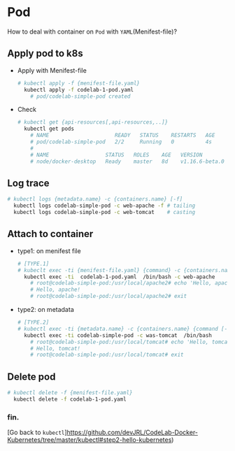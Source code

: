 # Pod

How to deal with container on `Pod` with `YAML`(Menifest-file)?

## Apply pod to k8s

- Apply with Menifest-file
  ```bash
  # kubectl apply -f {menifest-file.yaml}
    kubectl apply -f codelab-1-pod.yaml
      # pod/codelab-simple-pod created
  ```

- Check
  ```bash
  # kubectl get {api-resources[,api-resources,..]}
    kubectl get pods
      # NAME                     READY   STATUS    RESTARTS   AGE
      # pod/codelab-simple-pod   2/2     Running   0          4s
      #
      # NAME                  STATUS   ROLES    AGE   VERSION
      # node/docker-desktop   Ready    master   8d    v1.16.6-beta.0
  ```

## Log trace

```bash
# kubectl logs {metadata.name} -c {containers.name} [-f]
  kubectl logs codelab-simple-pod -c web-apache -f # tailing
  kubectl logs codelab-simple-pod -c web-tomcat    # casting
```

## Attach to container

- type1: on menifest file
  ```bash
  # [TYPE.1]
  # kubeclt exec -ti {menifest-file.yaml} {command} -c {containers.name}
    kubectl exec -ti  codelab-1-pod.yaml  /bin/bash -c web-apache
      # root@codelab-simple-pod:/usr/local/apache2# echo 'Hello, apache!'
      # Hello, apache!
      # root@codelab-simple-pod:/usr/local/apache2# exit
  ```

- type2: on metadata
  ```bash
  # [TYPE.2]
  # kubectl exec -ti {metadata.name} -c {containers.name} {command [-o opntion]}
    kubectl exec -ti codelab-simple-pod -c was-tomcat  /bin/bash
      # root@codelab-simple-pod:/usr/local/tomcat# echo 'Hello, tomcat!'
      # Hello, tomcat!
      # root@codelab-simple-pod:/usr/local/tomcat# exit
  ```

## Delete pod

```bash
# kubectl delete -f {menifest-file.yaml}
  kubectl delete -f codelab-1-pod.yaml
```

### fin.

[Go back to `kubectl`]https://github.com/devJRL/CodeLab-Docker-Kubernetes/tree/master/kubectl#step2-hello-kubernetes)
